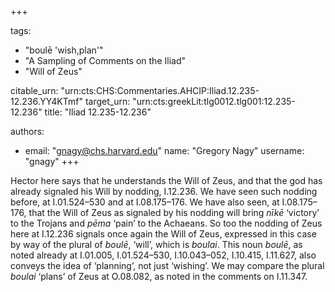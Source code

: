 +++

tags:
- "boulē &#39;wish,plan&#39;"
- "A Sampling of Comments on the Iliad"
- "Will of Zeus"

citable_urn: "urn:cts:CHS:Commentaries.AHCIP:Iliad.12.235-12.236.YY4KTmf"
target_urn: "urn:cts:greekLit:tlg0012.tlg001:12.235-12.236"
title: "Iliad 12.235-12.236"

authors:
- email: "gnagy@chs.harvard.edu"
  name: "Gregory Nagy"
  username: "gnagy"
+++

<p>Hector here says that he understands the Will of Zeus, and that the god has already signaled his Will by nodding, I.12.236. We have seen such nodding before, at I.01.524–530 and at I.08.175–176. We have also seen, at I.08.175–176, that the Will of Zeus as signaled by his nodding will bring <em>nīkē</em> ‘victory’ to the Trojans and <em>pēma</em> ‘pain’ to the Achaeans. So too the nodding of Zeus here at I.12.236 signals once again the Will of Zeus, expressed in this case by way of the plural of <em>boulē</em>, ‘will’, which is <em>boulai</em>. This noun <em>boulē</em>, as noted already at I.01.005, I.01.524–530, I.10.043–052, I.10.415, I.11.627, also conveys the idea of ‘planning’, not just ‘wishing’. We may compare the plural <em>boulai</em> ‘plans’ of Zeus at O.08.082, as noted in the comments on I.11.347.  </p>